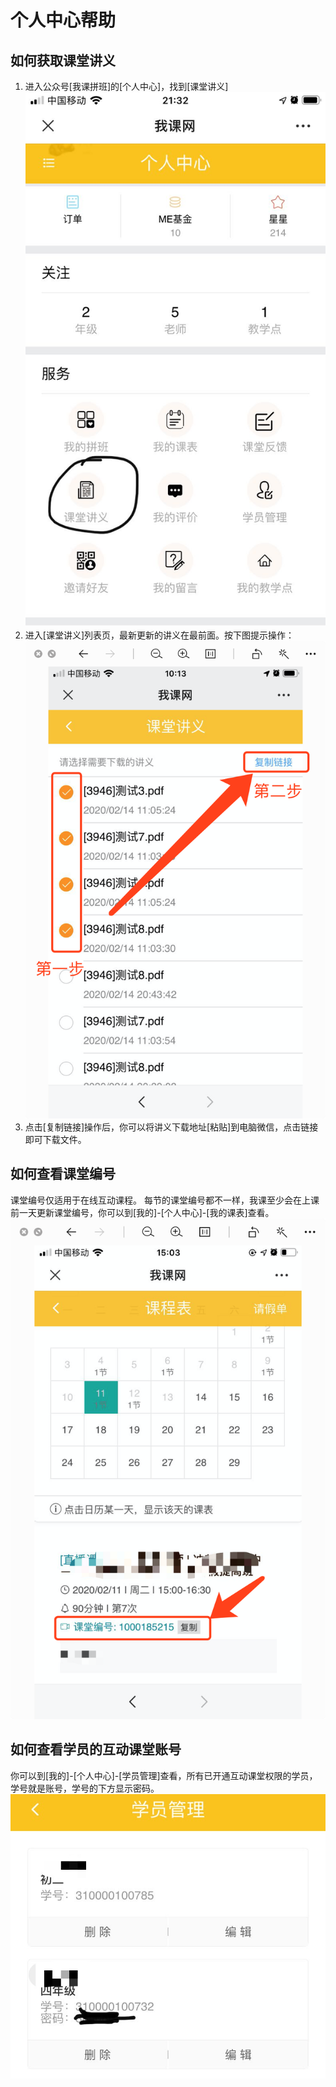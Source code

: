 # 个人中心帮助

## 如何获取课堂讲义
1. 进入公众号[我课拼班]的[个人中心]，找到[课堂讲义]
![课堂讲义](/images/doc-1.jpeg)
2. 进入[课堂讲义]列表页，最新更新的讲义在最前面。按下图提示操作：
![课堂讲义](/images/doc-2.png)
3. 点击[复制链接]操作后，你可以将讲义下载地址[粘贴]到电脑微信，点击链接即可下载文件。

## 如何查看课堂编号
课堂编号仅适用于在线互动课程。
每节的课堂编号都不一样，我课至少会在上课前一天更新课堂编号，你可以到[我的]-[个人中心]-[我的课表]查看。
![课堂讲义](/images/live-class-id.png)

## 如何查看学员的互动课堂账号
你可以到[我的]-[个人中心]-[学员管理]查看，所有已开通互动课堂权限的学员，学号就是账号，学号的下方显示密码。
![课堂讲义](/images/live-student.jpeg)